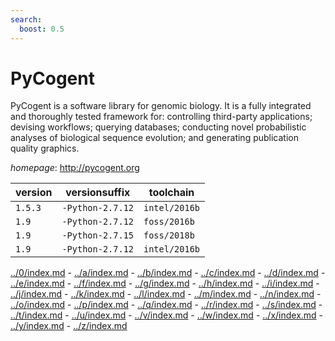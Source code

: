 ```yaml
---
search:
  boost: 0.5
---
```

# PyCogent

PyCogent is a software library for genomic biology. It is a fully  integrated and thoroughly tested framework for: controlling third-party applications;  devising workflows; querying databases; conducting novel probabilistic analyses of  biological sequence evolution; and generating publication quality graphics.

*homepage*: <http://pycogent.org>

version | versionsuffix | toolchain
--------|---------------|----------
``1.5.3`` | ``-Python-2.7.12`` | ``intel/2016b``
``1.9`` | ``-Python-2.7.12`` | ``foss/2016b``
``1.9`` | ``-Python-2.7.15`` | ``foss/2018b``
``1.9`` | ``-Python-2.7.12`` | ``intel/2016b``

[../0/index.md](0) - [../a/index.md](a) - [../b/index.md](b) - [../c/index.md](c) - [../d/index.md](d) - [../e/index.md](e) - [../f/index.md](f) - [../g/index.md](g) - [../h/index.md](h) - [../i/index.md](i) - [../j/index.md](j) - [../k/index.md](k) - [../l/index.md](l) - [../m/index.md](m) - [../n/index.md](n) - [../o/index.md](o) - [../p/index.md](p) - [../q/index.md](q) - [../r/index.md](r) - [../s/index.md](s) - [../t/index.md](t) - [../u/index.md](u) - [../v/index.md](v) - [../w/index.md](w) - [../x/index.md](x) - [../y/index.md](y) - [../z/index.md](z)

